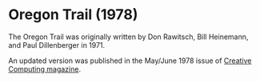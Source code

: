 # Oregon Trail (1978)

The Oregon Trail was originally written by Don Rawitsch, Bill Heinemann, and Paul Dillenberger in 1971.

An updated version was published in the May/June 1978 issue of [Creative Computing magazine](https://archive.org/details/creativecomputing-1978-05/page/n139/mode/2up).